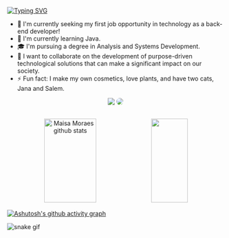 [![Typing SVG](https://readme-typing-svg.herokuapp.com/?color=e06c75&size=35&center=true&vCenter=true&width=1000&lines=HELLO,+My+name+is+Maisa+Moraes;Be+Welcome!+🙂)](https://git.io/typing-svg)

- 🔭 I'm currently seeking my first job opportunity in technology as a back-end developer!
- 🌱 I'm currently learning Java.
- 🎓 I'm pursuing a degree in Analysis and Systems Development.
- 👯 I want to collaborate on the development of purpose-driven technological solutions that can make a significant impact on our society.
- ⚡ Fun fact: I make my own cosmetics, love plants, and have two cats, Jana and Salem.

<div align="center"> 
  <a href = "mailto:maisa.moraes@outlook.com"> <img src="https://img.shields.io/badge/Microsoft_Outlook-0078D4?style=for-the-badge&logo=microsoft-outlook&logoColor=white"></a>
  <a href="https://www.linkedin.com/in/maisacmoraes/" target="_blank"><img src="https://img.shields.io/badge/-LinkedIn-%230077B5?style=for-the-badge&logo=linkedin&logoColor=white" style="border-radius: 30px" target="_blank"></a> 
</div>

##

<div align="center">  
  <img width="49%" height="195px" src="https://github-readme-stats.vercel.app/api?username=maisacmoraes&show_icons=true&count_private=true&hide_border=true&theme=onedark" alt="Maisa Moraes github stats" /> 
  <img width="41%" height="195px" src="https://github-readme-stats.vercel.app/api/top-langs/?username=maisacmoraes&layout=compact&hide_border=true&&theme=onedark" />
</div>


[![Ashutosh's github activity graph](https://github-readme-activity-graph.vercel.app/graph?username=maisacmoraes&bg_color=282c34&color=e5c07b&line=e06c75&point=98c379&area=true&hide_border=true&title_color=e5c07b)](https://github.com/ashutosh00710/github-readme-activity-graph)


![snake gif](https://github.com/maisacmoraes/maisacmoraes/blob/output/github-contribution-grid-snake.svg)



<!--
**maisacmoraes/maisacmoraes** is a ✨ _special_ ✨ repository because its `README.md` (this file) appears on your GitHub profile.

Here are some ideas to get you started:

- 🔭 I’m currently working on ...
- 🌱 I’m currently learning ...
- 👯 I’m looking to collaborate on ...
- 🤔 I’m looking for help with ...
- 💬 Ask me about ...
- 📫 How to reach me: ...
- 😄 Pronouns: ...
- ⚡ Fun fact: ...
-->
